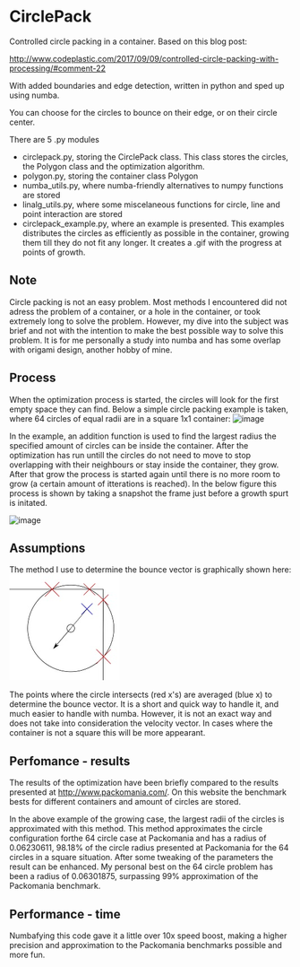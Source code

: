# CirclePack
Controlled circle packing in a container.
Based on this blog post:

http://www.codeplastic.com/2017/09/09/controlled-circle-packing-with-processing/#comment-22

With added boundaries and edge detection, written in python and sped up using numba.

You can choose for the circles to bounce on their edge, or on their circle center.

There are 5 .py modules
- circlepack.py, storing the CirclePack class. This class stores the circles, the Polygon class and the optimization algorithm.
- polygon.py, storing the container class Polygon
- numba_utils.py, where numba-friendly alternatives to numpy functions are stored
- linalg_utils.py, where some miscelaneous functions for circle, line and point interaction are stored
- circlepack_example.py, where an example is presented. This examples distributes the circles as efficiently as possible in the container, growing them till they do not fit any longer. It creates a .gif with the progress at points of growth.

## Note
Circle packing is not an easy problem. Most methods I encountered did not adress the problem of a container, or a hole in the container, or took extremely long to solve the problem. However, my dive into the subject was brief and not with the intention to make the best possible way to solve this problem. It is for me personally a study into numba and has some overlap with origami design, another hobby of mine.

## Process
When the optimization process is started, the circles will look for the first empty space they can find. Below a simple circle packing example is taken, where 64 circles of equal radii are in a square 1x1 container:
![image](https://github.com/bartdavids/CirclePack/blob/main/Images/Process%20-%20run.gif)

In the example, an addition function is used to find the largest radius the specified amount of circles can be inside the container. After the optimization has run untill the circles do not need to move to stop overlapping with their neighbours or stay inside the container, they grow. After that grow the process is started again until there is no more room to grow (a certain amount of itterations is reached). In the below figure this process is shown by taking a snapshot the frame just before a growth spurt is initated.

![image](https://github.com/bartdavids/CirclePack/blob/main/Images/Process%20-%20grow.gif)

## Assumptions
The method I use to determine the bounce vector is graphically shown here:
![image](https://github.com/bartdavids/CirclePack/blob/main/Images/Edge%20detect%20method.JPG)

The points where the circle intersects (red x's) are averaged (blue x) to determine the bounce vector. It is a short and quick way to handle it, and much easier to handle with numba. However, it is not an exact way and does not take into consideration the velocity vector. In cases where the container is not a square this will be more appearant.

## Perfomance - results
The results of the optimization have been briefly compared to the results presented at http://www.packomania.com/. On this website the benchmark bests for different containers and amount of circles are stored.

In the above example of the growing case, the largest radii of the circles is approximated with this method. This method approximates the circle configuration forthe 64 circle case at Packomania and has a radius of 0.06230611, 98.18% of the circle radius presented at Packomania for the 64 circles in a square situation. After some tweaking of the parameters the result can be enhanced. My personal best on the 64 circle problem has been a radius of 0.06301875, surpassing 99% approximation of the Packomania benchmark.

## Performance - time
Numbafying this code gave it a little over 10x speed boost, making a higher precision and approximation to the Packomania benchmarks possible and more fun.

